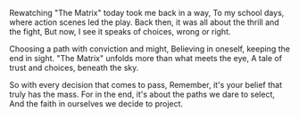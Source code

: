 Rewatching "The Matrix" today took me back in a way,
To my school days, where action scenes led the play.
Back then, it was all about the thrill and the fight,
But now, I see it speaks of choices, wrong or right.

Choosing a path with conviction and might,
Believing in oneself, keeping the end in sight.
"The Matrix" unfolds more than what meets the eye,
A tale of trust and choices, beneath the sky.

So with every decision that comes to pass,
Remember, it's your belief that truly has the mass.
For in the end, it's about the paths we dare to select,
And the faith in ourselves we decide to project.